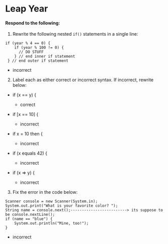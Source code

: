 # Leap Year
#### Respond to the following:

1. Rewrite the following nested `if()` statements in a single line:
  ```
  if (year % 4 == 0) {
      if (year % 100 != 0) {
        // DO STUFF
      } // end inner if statement
   } // end outer if statement
  ```
  * incorrect


2. Label each as either correct or incorrect syntax. If incorrect, rewrite below:
  * if (x == y) {

    * correct

  * if [x == 10] {

    * incorrect

  * if x = 10 then {

    * incorrect

  * if (x equals 42) {

    * incorrect

  * if (x => y) {

    * incorrect


3. Fix the error in the code below:

  ```
  Scanner console = new Scanner(System.in);
  System.out.print("What is your favorite color? ");
  String name = console.next();-------------------------> its suppose to be console.nextLine();
  if (name == "blue") {
      System.out.println("Mine, too!");
  }
  ```

  * incorrect

